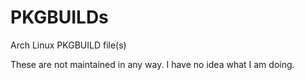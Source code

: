 # PKGBUILDs
Arch Linux PKGBUILD file(s)

These are not maintained in any way. I have no idea what I am doing.
